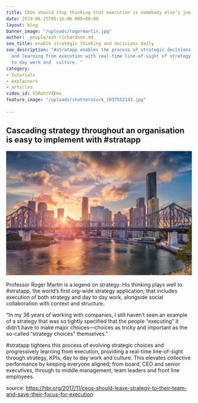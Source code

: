 ```yaml
---
title: CEOs should stop thinking that execution is somebody else’s job; it is theirs
date: 2019-06-25T05:16:06.000+00:00
layout: blog
banner_image: "/uploads/rogermartin.jpg"
author: _people/ash-richardson.md
seo_title: enable strategic thinking and decisions daily
seo_description: "#stratapp enables the process of strategic decisions, evolving strategy
  and learning from execution with real-time line-of-sight of strategy, KPIs, day
  to day work and  culture. "
category:
- tutorials
- explainers
- articles
video_id: k5RwhtVZEms
feature_image: "/uploads/shutterstock_1037552143.jpg"

---
```

## Cascading strategy throughout an organisation is easy to implement with #stratapp

![](/uploads/shutterstock_1015018927.jpg)

Professor Roger Martin is a legend on strategy.  His thinking plays well to #stratapp, the world’s first org-wide strategy application; that includes execution of both strategy and day to day work, alongside social collaboration with context and structure.

“In my 36 years of working with companies, I still haven’t seen an example of a strategy that was so tightly specified that the people “executing” it didn’t have to make major choices—choices as tricky and important as the so-called “strategy choices” themselves.”

\#stratapp tightens this process of evolving strategic choices and progressively learning from execution, providing a real-time line-of-sight through strategy, KPIs, day to day work and culture.  This elevates collective performance by keeping everyone aligned; from board, CEO and senior executives, through to middle management, team leaders and front line employees.

source: https://hbr.org/2017/11/ceos-should-leave-strategy-to-their-team-and-save-their-focus-for-execution